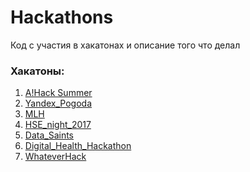 # Hackathons
Код с участия в хакатонах и описание того что делал

### Хакатоны:
1. <a href="https://github.com/RomanMatiiv/Hackathons/tree/master/A!Hack%20Summer"> A!Hack Summer</a>
2. <a href="https://github.com/RomanMatiiv/Hackathons/tree/master/Yandex_Pogoda"> Yandex_Pogoda</a>
3. <a href="https://github.com/RomanMatiiv/Hackathons/tree/master/MLH"> MLH</a>
4. <a href="https://github.com/RomanMatiiv/Hackathons/tree/master/HSE_night_2017"> HSE_night_2017</a>
5. <a href="https://github.com/RomanMatiiv/Hackathons/tree/master/Data_Saints"> Data_Saints </a>
6. <a href="https://github.com/RomanMatiiv/Hackathons/tree/master/Digital_Health_Hackathon"> Digital_Health_Hackathon</a>
7. <a href="https://github.com/RomanMatiiv/Hackathons/tree/master/WhateverHack"> WhateverHack</a>
